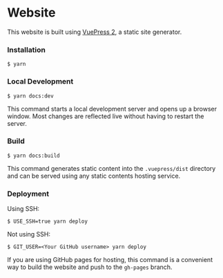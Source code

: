# Website

This website is built using [VuePress 2](https://v2.vuepress.vuejs.org/), a static site generator.

### Installation

```
$ yarn
```

### Local Development

```
$ yarn docs:dev
```

This command starts a local development server and opens up a browser window. Most changes are reflected live without having to restart the server.

### Build

```
$ yarn docs:build
```

This command generates static content into the `.vuepress/dist` directory and can be served using any static contents hosting service.

### Deployment

Using SSH:

```
$ USE_SSH=true yarn deploy
```

Not using SSH:

```
$ GIT_USER=<Your GitHub username> yarn deploy
```

If you are using GitHub pages for hosting, this command is a convenient way to build the website and push to the `gh-pages` branch.

